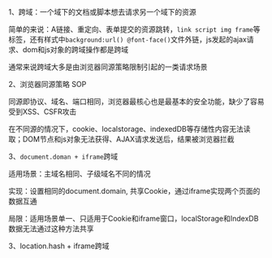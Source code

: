 1、跨域：一个域下的文档或脚本想去请求另一个域下的资源

简单的来说：A链接、重定向、表单提交的资源跳转，`link script img frame`等标签，还有样式中`background:url() @font-face()`文件外链，js发起的ajax请求、dom和js对象的跨域操作都是跨域

通常来说跨域大多是由浏览器同源策略限制引起的一类请求场景

2、浏览器同源策略 SOP

同源即协议、域名、端口相同，浏览器最核心也是最基本的安全功能，缺少了容易受到XSS、CSFR攻击

在不同源的情况下，cookie、localstorage、indexedDB等存储性内容无法读取；DOM节点和js对象无法获得、AJAX请求发送后，结果被浏览器拦截

3、`document.doman + iframe`跨域

适用场景：主域名相同、子级域名不同的情况

实现：设置相同的document.domain, 共享Cookie，通过iframe实现两个页面的数据互通

局限：适用场景单一、只适用于Cookie和iframe窗口，localStorage和IndexDB数据无法通过这种方法共享

3、location.hash + iframe跨域

